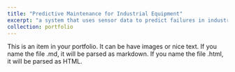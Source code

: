 ```yaml
---
title: "Predictive Maintenance for Industrial Equipment"
excerpt: "a system that uses sensor data to predict failures in industrial equipment, reducing downtime and maintenance costs.<br/><img src='/images/500x300.png'>"
collection: portfolio
---
```


This is an item in your portfolio. It can be have images or nice text. If you name the file .md, it will be parsed as markdown. If you name the file .html, it will be parsed as HTML. 
